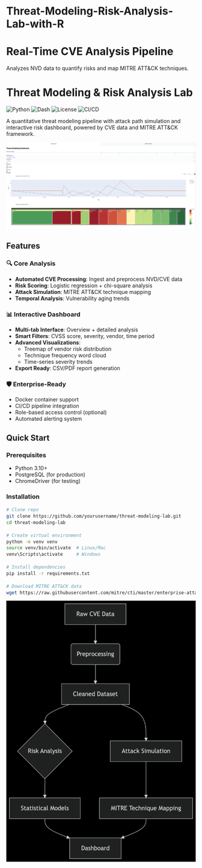# Threat-Modeling-Risk-Analysis-Lab-with-R
# Real-Time CVE Analysis Pipeline
Analyzes NVD data to quantify risks and map MITRE ATT&CK techniques.

# Threat Modeling & Risk Analysis Lab

![Python](https://img.shields.io/badge/python-3.10%2B-blue)
![Dash](https://img.shields.io/badge/dash-2.0%2B-orange)
![License](https://img.shields.io/badge/license-MIT-green)
![CI/CD](https://github.com/yourusername/threat-modeling-lab/actions/workflows/tests.yml/badge.svg)

A quantitative threat modeling pipeline with attack path simulation and interactive risk dashboard, powered by CVE data and MITRE ATT&CK framework.

![Dashboard Screenshot](docs/assets/dashboard-preview.png)

## Features

### 🔍 Core Analysis
- **Automated CVE Processing**: Ingest and preprocess NVD/CVE data
- **Risk Scoring**: Logistic regression + chi-square analysis
- **Attack Simulation**: MITRE ATT&CK technique mapping
- **Temporal Analysis**: Vulnerability aging trends

### 📊 Interactive Dashboard
- **Multi-tab Interface**: Overview + detailed analysis
- **Smart Filters**: CVSS score, severity, vendor, time period
- **Advanced Visualizations**:
  - Treemap of vendor risk distribution
  - Technique frequency word cloud
  - Time-series severity trends
- **Export Ready**: CSV/PDF report generation

### 🛡️ Enterprise-Ready
- Docker container support
- CI/CD pipeline integration
- Role-based access control (optional)
- Automated alerting system

## Quick Start

### Prerequisites
- Python 3.10+
- PostgreSQL (for production)
- ChromeDriver (for testing)

### Installation
```bash
# Clone repo
git clone https://github.com/yourusername/threat-modeling-lab.git
cd threat-modeling-lab

# Create virtual environment
python -m venv venv
source venv/bin/activate  # Linux/Mac
venv\Scripts\activate     # Windows

# Install dependencies
pip install -r requirements.txt

# Download MITRE ATT&CK data
wget https://raw.githubusercontent.com/mitre/cti/master/enterprise-attack/enterprise-attack.json -P data/
```

![MAP Screenshot](docs/assets/map-preview.png)
